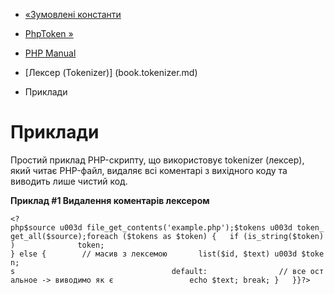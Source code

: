 - [«Зумовлені константи](tokenizer.constants.md)
- [PhpToken »](class.phptoken.md)

- [PHP Manual](index.md)
- [Лексер (Tokenizer)] (book.tokenizer.md)
- Приклади

# Приклади

Простий приклад PHP-скрипту, що використовує tokenizer (лексер), який
читає PHP-файл, видаляє всі коментарі з вихідного коду та виводить
лише чистий код.

**Приклад #1 Видалення коментарів лексером**

`<?php$source u003d file_get_contents('example.php');$tokens u003d token_get_all($source);foreach ($tokens as $token) {   if (is_string($token))              token; } else {        // масив з лексемою       list($id, $text) u003d $token; s                                   default:                // все остальное -> виводимо як є                 echo $text; break; }   }}?> `
